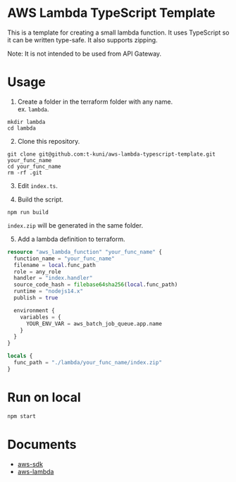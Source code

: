 # AWS Lambda TypeScript Template

This is a template for creating a small lambda function.
It uses TypeScript so it can be written type-safe.
It also supports zipping.

Note: It is not intended to be used from API Gateway.

# Usage

1. Create a folder in the terraform folder with any name.  
   ex. `lambda`.
   
```
mkdir lambda
cd lambda
```

2. Clone this repository.

```
git clone git@github.com:t-kuni/aws-lambda-typescript-template.git your_func_name
cd your_func_name
rm -rf .git
```

3. Edit `index.ts`.

4. Build the script.

```
npm run build
```

`index.zip` will be generated in the same folder.

5. Add a lambda definition to terraform.

```terraform
resource "aws_lambda_function" "your_func_name" {
  function_name = "your_func_name"
  filename = local.func_path
  role = any_role
  handler = "index.handler"
  source_code_hash = filebase64sha256(local.func_path)
  runtime = "nodejs14.x"
  publish = true

  environment {
    variables = {
      YOUR_ENV_VAR = aws_batch_job_queue.app.name
    }
  }
}

locals {
  func_path = "./lambda/your_func_name/index.zip"
}
```

# Run on local

```bash
npm start
```

# Documents

* [aws-sdk](https://docs.aws.amazon.com/AWSJavaScriptSDK/latest/)
* [aws-lambda](https://github.com/DefinitelyTyped/DefinitelyTyped/tree/master/types/aws-lambda)
    
